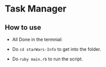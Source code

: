 # Task Manager

## How to use ##

- All Done in the termnial:

- Do `cd starWars-Info` to get into the folder.

- Do `ruby main.rb` to run the script.